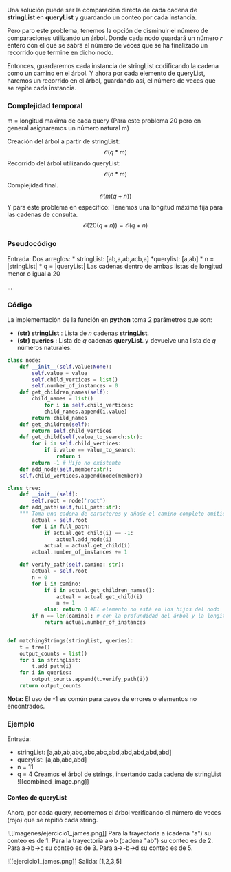 Una solución puede ser la comparación directa de cada cadena de **stringList**
en  **queryList** y guardando un conteo por cada instancia.

Pero paro este problema, tenemos la opción de disminuir el número de comparaciones utilizando un árbol.  Donde cada nodo guardará un número ***r*** entero con el que se sabrá el número de veces que se ha finalizado un recorrido que termine en dicho nodo.

Entonces, guardaremos cada instancia de stringList codificando la cadena como un camino en el árbol.
Y ahora por cada elemento de queryList, haremos un recorrido en el árbol, guardando así, el número de veces que se repite cada instancia.

### Complejidad temporal

m = longitud maxima de cada query (Para este problema 20 pero en general asignaremos un número natural m)

Creación del árbol a partir de stringList:
$$\mathcal{O}(q*m)$$
Recorrido del árbol utilizando queryList:
$$\mathcal{O}(n*m)$$
Complejidad final.
$$\mathcal{O}(m(q+n))$$
Y para este problema en específico:
Tenemos una longitud máxima fija para las cadenas de consulta.
$$\mathcal{O}(20(q+n)) = \mathcal{O}(q+n)$$


### Pseudocódigo
Entrada:
Dos arreglos:
	* stringList: [ab,a,ab,acb,a]
	*querylist: [a,ab]
	* n = |stringList|
	* q = |queryList|
	Las cadenas dentro de ambas listas de longitud menor o igual a 20

...



### Código

La implementación de la función en **python** toma 2 parámetros que son:
* **(str) stringList** : Lista de $n$ cadenas **stringList**.  
* **(str) queries** : Lista de $q$ cadenas **queryList**.
y devuelve una lista de $q$ números naturales.  
``` python
class node:
	def __init__(self,value:None):
		self.value = value
		self.child_vertices = list()
		self.number_of_instances = 0
	def get_children_names(self):
		child_names = list()
			for i in self.child_vertices:
			child_names.append(i.value)
		return child_names
	def get_children(self):
		return self.child_vertices
	def get_child(self,value_to_search:str):
		for i in self.child_vertices:
			if i.value == value_to_search:
				return i
		return -1 # Hijo no existente
	def add_node(self,member:str):
	self.child_vertices.append(node(member))

class tree:
	def __init__(self):
		self.root = node('root')
	def add_path(self,full_path:str):
	""" Toma una cadena de caracteres y añade el camino completo omitiendo el camino ya existente """
		actual = self.root
		for i in full_path:
			if actual.get_child(i) == -1:
				actual.add_node(i)
			actual = actual.get_child(i)
		actual.number_of_instances += 1

	def verify_path(self,camino: str):
		actual = self.root
		n = 0
		for i in camino:
			if i in actual.get_children_names():
				actual = actual.get_child(i)
				n += 1
			else: return 0 #El elemento no está en los hijos del nodo
		if n == len(camino): # con la profundidad del árbol y la longitud del camino	# se verifica la trayectoria por longitud
			return actual.number_of_instances 


def matchingStrings(stringList, queries):
	t = tree()
	output_counts = list()
	for i in stringList:
		t.add_path(i)
	for i in queries:
		output_counts.append(t.verify_path(i))
	return output_counts
``` 
**Nota:** El uso de -1 es común para casos de errores o elementos no encontrados.

### Ejemplo
Entrada:
* stringList: [a,ab,ab,abc,abc,abc,abd,abd,abd,abd,abd]
* querylist: [a,ab,abc,abd]
* n = 11
* q = 4
Creamos el árbol de strings, insertando cada cadena de stringList
![[combined_image.png]]

#### Conteo de queryList
Ahora, por cada query, recorremos el árbol verificando el número de veces (rojo) que se repitió cada string.

![[Imagenes/ejercicio1_james.png]]
Para la trayectoria a (cadena "a") su conteo es de 1.
Para la trayectoria a->b (cadena "ab") su conteo es de 2.
Para a->b->c su conteo es de 3.
Para a->-b->d su conteo es de 5.

![[ejercicio1_james.png]]
Salida:
	[1,2,3,5]